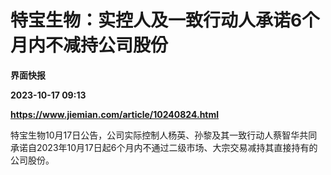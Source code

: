 # 特宝生物：实控人及一致行动人承诺6个月内不减持公司股份
**界面快报**

**2023-10-17 09:13**

**https://www.jiemian.com/article/10240824.html**

特宝生物10月17日公告，公司实际控制人杨英、孙黎及其一致行动人蔡智华共同承诺自2023年10月17日起6个月内不通过二级市场、大宗交易减持其直接持有的公司股份。